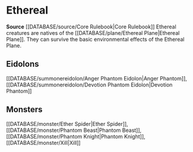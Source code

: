 ﻿---
id: '63'
name: Ethereal
rarity: Common
source: '[[DATABASE/source/Core Rulebook|Core Rulebook]]'
trait:
- Ethereal
type: Trait

---
# Ethereal

**Source** [[DATABASE/source/Core Rulebook|Core Rulebook]] 
Ethereal creatures are natives of the [[DATABASE/plane/Ethereal Plane|Ethereal Plane]]. They can survive the basic environmental effects of the Ethereal Plane.

## Eidolons

[[DATABASE/summonereidolon/Anger Phantom Eidolon|Anger Phantom]], [[DATABASE/summonereidolon/Devotion Phantom Eidolon|Devotion Phantom]]

## Monsters

[[DATABASE/monster/Ether Spider|Ether Spider]], [[DATABASE/monster/Phantom Beast|Phantom Beast]], [[DATABASE/monster/Phantom Knight|Phantom Knight]], [[DATABASE/monster/Xill|Xill]]